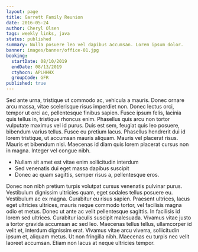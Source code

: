 ```yaml
---
layout: page
title: Garrett Family Reunion
date: 2016-05-24
author: Cheryl Olsen
tags: weekly links, java
status: published
summary: Nulla posuere leo vel dapibus accumsan. Lorem ipsum dolor.
banner: images/banner/office-01.jpg
booking:
  startDate: 08/10/2019
  endDate: 08/13/2019
  ctyhocn: APLHHHX
  groupCode: GFR
published: true
---
```

Sed ante urna, tristique ut commodo ac, vehicula a mauris. Donec ornare arcu massa, vitae scelerisque risus imperdiet non. Donec lectus orci, tempor ut orci ac, pellentesque finibus sapien. Fusce ipsum felis, lacinia quis tellus in, tristique rhoncus enim. Phasellus quis arcu non tortor vulputate maximus vel id purus. Duis est sem, feugiat quis leo posuere, bibendum varius tellus. Fusce eu pretium lacus. Phasellus hendrerit dui id lorem tristique, ut accumsan mauris aliquam. Mauris vel placerat risus. Mauris et bibendum nisi. Maecenas id diam quis lorem placerat cursus non in magna. Integer vel congue nibh.

* Nullam sit amet est vitae enim sollicitudin interdum
* Sed venenatis dui eget massa dapibus suscipit
* Donec ac quam sagittis, semper risus a, pellentesque eros.

Donec non nibh pretium turpis volutpat cursus venenatis pulvinar purus. Vestibulum dignissim ultricies quam, eget sodales tellus posuere eu. Vestibulum ac ex magna. Curabitur eu risus sapien. Praesent ultrices, lacus eget ultricies ultrices, mauris neque commodo tortor, vel facilisis magna odio et metus. Donec ut ante ac velit pellentesque sagittis. In facilisis id lorem sed ultrices. Curabitur iaculis suscipit malesuada. Vivamus vitae justo a tortor gravida accumsan ac sed leo. Maecenas tellus tellus, ullamcorper id velit et, interdum dignissim erat. Vivamus vitae arcu viverra, sollicitudin ipsum et, aliquam metus. Ut non fringilla nibh. Maecenas eu turpis nec velit laoreet accumsan. Etiam non lacus at neque ultricies tempor.
